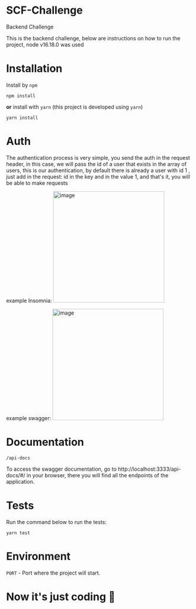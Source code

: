 # SCF-Challenge

Backend Challenge

This is the backend challenge, below are instructions on how to run the project, node v16.18.0 was used

# Installation

Install by `npm`

```shell
npm install
```

**or** install with `yarn` (this project is developed using `yarn`)

```shell
yarn install
```

# Auth

The authentication process is very simple, you send the auth in the request header, in this case, we will pass the id of a user that exists in the array of users, this is our authentication, by default there is already a user with id 1 , just add in the request: id in the key and in the value 1, and that's it, you will be able to make requests

example Insomnia:
<img width="300" alt="image" src="https://github.com/aquiles419/SCF-challenge/assets/68571242/20af7ecf-d796-4ef5-8687-cfdd7a6081bf">

example swagger:
<img width="300" alt="image" src="https://github.com/aquiles419/SCF-challenge/assets/68571242/dcc14212-ab60-4194-bcc9-007c891d0d7d">



# Documentation

`/api-docs`

To access the swagger documentation, go to http://localhost:3333/api-docs/#/ in your browser, there you will find all the endpoints of the application.

# Tests

Run the command below to run the tests:

```shell
yarn test
```

# Environment

`PORT` - Port where the project will start.

# Now it's just coding 🚀
